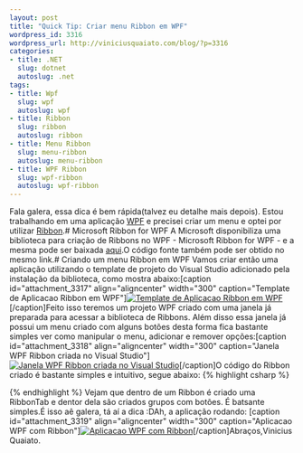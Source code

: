 ```yaml
--- 
layout: post
title: "Quick Tip: Criar menu Ribbon em WPF"
wordpress_id: 3316
wordpress_url: http://viniciusquaiato.com/blog/?p=3316
categories: 
- title: .NET
  slug: dotnet
  autoslug: .net
tags: 
- title: Wpf
  slug: wpf
  autoslug: wpf
- title: Ribbon
  slug: ribbon
  autoslug: ribbon
- title: Menu Ribbon
  slug: menu-ribbon
  autoslug: menu-ribbon
- title: WPF Ribbon
  slug: wpf-ribbon
  autoslug: wpf-ribbon
---
```

Fala galera, essa dica é bem rápida(talvez eu detalhe mais depois). Estou trabalhando em uma aplicação [WPF](http://windowsclient.net/wpf/default.aspx) e precisei criar um menu e optei por utilizar [Ribbon](http://en.wikipedia.org/wiki/Ribbon_(computing)).# Microsoft Ribbon for WPF
A Microsoft disponibiliza uma biblioteca para criação de Ribbons no WPF - Microsoft Ribbon for WPF - e a mesma pode ser baixada [aqui](http://www.microsoft.com/downloads/en/details.aspx?FamilyID=2bfc3187-74aa-4154-a670-76ef8bc2a0b4&displaylang=en).O código fonte também pode ser obtido no mesmo link.# Criando um menu Ribbon em WPF
Vamos criar então uma aplicação utilizando o template de projeto do Visual Studio adicionado pela instalação da biblioteca, como mostra abaixo:[caption id="attachment_3317" align="aligncenter" width="300" caption="Template de Aplicacao Ribbon em WPF"][![Template de Aplicacao Ribbon em WPF](http://viniciusquaiato.com/blog/wp-content/uploads/2011/04/Template-de-Aplicacao-Ribbon-em-WPF-300x182.png "Template de Aplicacao Ribbon em WPF")](http://viniciusquaiato.com/blog/wp-content/uploads/2011/04/Template-de-Aplicacao-Ribbon-em-WPF.png)[/caption]Feito isso teremos um projeto WPF criado com uma janela já preparada para acessar a biblioteca de Ribbons. Além disso essa janela já possui um menu criado com alguns botões desta forma fica bastante simples ver como manipular o menu, adicionar e remover opções:[caption id="attachment_3318" align="aligncenter" width="300" caption="Janela WPF Ribbon criada no Visual Studio"][![Janela WPF Ribbon criada no Visual Studio](http://viniciusquaiato.com/blog/wp-content/uploads/2011/04/Janela-WPF-Ribbon-criada-no-Visual-Studio-300x239.png "Janela WPF Ribbon criada no Visual Studio")](http://viniciusquaiato.com/blog/wp-content/uploads/2011/04/Janela-WPF-Ribbon-criada-no-Visual-Studio.png)[/caption]O código do Ribbon criado é bastante simples e intuitivo, segue abaixo:
{% highlight csharp %}
 
{% endhighlight %}
Vejam que dentro de um Ribbon é criado uma RibbonTab e dentor dela são criados grupos com botões. É batsante simples.É isso aê galera, tá aí a dica :DAh, a aplicação rodando: [caption id="attachment_3319" align="aligncenter" width="300" caption="Aplicacao WPF com Ribbon"][![Aplicacao WPF com Ribbon](http://viniciusquaiato.com/blog/wp-content/uploads/2011/04/Aplicacao-WPF-com-Ribbon-300x225.png "Aplicacao WPF com Ribbon")](http://viniciusquaiato.com/blog/wp-content/uploads/2011/04/Aplicacao-WPF-com-Ribbon.png)[/caption]Abraços,Vinicius Quaiato.
